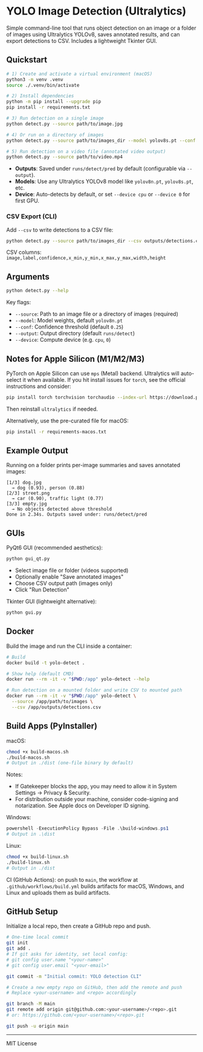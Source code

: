 # YOLO Image Detection (Ultralytics)

Simple command-line tool that runs object detection on an image or a folder of images using Ultralytics YOLOv8, saves annotated results, and can export detections to CSV. Includes a lightweight Tkinter GUI.

## Quickstart

```bash
# 1) Create and activate a virtual environment (macOS)
python3 -m venv .venv
source ./.venv/bin/activate

# 2) Install dependencies
python -m pip install --upgrade pip
pip install -r requirements.txt

# 3) Run detection on a single image
python detect.py --source path/to/image.jpg

# 4) Or run on a directory of images
python detect.py --source path/to/images_dir --model yolov8s.pt --conf 0.35

# 5) Run detection on a video file (annotated video output)
python detect.py --source path/to/video.mp4
```

- **Outputs**: Saved under `runs/detect/pred` by default (configurable via `--output`).
- **Models**: Use any Ultralytics YOLOv8 model like `yolov8n.pt`, `yolov8s.pt`, etc.
- **Device**: Auto-detects by default, or set `--device cpu` or `--device 0` for first GPU.

### CSV Export (CLI)

Add `--csv` to write detections to a CSV file:

```bash
python detect.py --source path/to/images_dir --csv outputs/detections.csv
```

CSV columns: `image,label,confidence,x_min,y_min,x_max,y_max,width,height`

## Arguments

```bash
python detect.py --help
```

Key flags:
- `--source`: Path to an image file or a directory of images (required)
- `--model`: Model weights, default `yolov8n.pt`
- `--conf`: Confidence threshold (default `0.25`)
- `--output`: Output directory (default `runs/detect`)
- `--device`: Compute device (e.g. `cpu`, `0`)

## Notes for Apple Silicon (M1/M2/M3)

PyTorch on Apple Silicon can use `mps` (Metal) backend. Ultralytics will auto-select it when available. If you hit install issues for `torch`, see the official instructions and consider:

```bash
pip install torch torchvision torchaudio --index-url https://download.pytorch.org/whl/cpu
```

Then reinstall `ultralytics` if needed.

Alternatively, use the pre-curated file for macOS:

```bash
pip install -r requirements-macos.txt
```

## Example Output

Running on a folder prints per-image summaries and saves annotated images:

```
[1/3] dog.jpg
  → dog (0.93), person (0.88)
[2/3] street.png
  → car (0.90), traffic light (0.77)
[3/3] empty.jpg
  → No objects detected above threshold
Done in 2.34s. Outputs saved under: runs/detect/pred
```

## GUIs

PyQt6 GUI (recommended aesthetics):

```bash
python gui_qt.py
```

- Select image file or folder (videos supported)
- Optionally enable "Save annotated images"
- Choose CSV output path (images only)
- Click "Run Detection"

Tkinter GUI (lightweight alternative):

```bash
python gui.py
```

## Docker

Build the image and run the CLI inside a container:

```bash
# Build
docker build -t yolo-detect .

# Show help (default CMD)
docker run --rm -it -v "$PWD:/app" yolo-detect --help

# Run detection on a mounted folder and write CSV to mounted path
docker run --rm -it -v "$PWD:/app" yolo-detect \
  --source /app/path/to/images \
  --csv /app/outputs/detections.csv
```

## Build Apps (PyInstaller)

macOS:

```bash
chmod +x build-macos.sh
./build-macos.sh
# Output in ./dist (one-file binary by default)
```

Notes:
- If Gatekeeper blocks the app, you may need to allow it in System Settings → Privacy & Security.
- For distribution outside your machine, consider code-signing and notarization. See Apple docs on Developer ID signing.

Windows:

```powershell
powershell -ExecutionPolicy Bypass -File .\build-windows.ps1
# Output in .\dist
```

Linux:

```bash
chmod +x build-linux.sh
./build-linux.sh
# Output in ./dist
```

CI (GitHub Actions): on push to `main`, the workflow at `.github/workflows/build.yml` builds artifacts for macOS, Windows, and Linux and uploads them as build artifacts.

## GitHub Setup

Initialize a local repo, then create a GitHub repo and push.

```bash
# One-time local commit
git init
git add .
# If git asks for identity, set local config:
# git config user.name "<your-name>"
# git config user.email "<your-email>"

git commit -m "Initial commit: YOLO detection CLI"

# Create a new empty repo on GitHub, then add the remote and push
# Replace <your-username> and <repo> accordingly

git branch -M main
git remote add origin git@github.com:<your-username>/<repo>.git
# or: https://github.com/<your-username>/<repo>.git

git push -u origin main
```

---

MIT License
